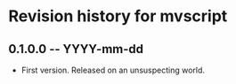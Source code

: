# Revision history for mvscript

## 0.1.0.0 -- YYYY-mm-dd

* First version. Released on an unsuspecting world.
